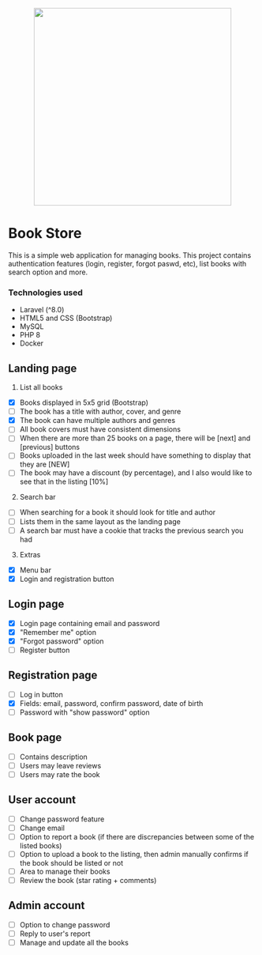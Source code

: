 <p align="center"><a href="https://laravel.com" target="_blank"><img src="https://raw.githubusercontent.com/laravel/art/master/logo-lockup/5%20SVG/2%20CMYK/1%20Full%20Color/laravel-logolockup-cmyk-red.svg" width="400"></a></p>

# Book Store 

This is a simple web application for managing books. This project contains authentication
features (login, register, forgot paswd, etc), list books with search option and more.

### Technologies used
- Laravel (^8.0)
- HTML5 and CSS (Bootstrap)
- MySQL 
- PHP 8
- Docker

## Landing page
1. List all books
- [x] Books displayed in 5x5 grid (Bootstrap)
- [ ] The book has a title with author, cover, and genre
- [x] The book can have multiple authors and genres
- [ ] All book covers must have consistent dimensions
- [ ] When there are more than 25 books on a page, there will be [next] and [previous] buttons
- [ ] Books uploaded in the last week should have something to display that they are [NEW]
- [ ] The book may have a discount (by percentage), and I also would like to see that in the listing [10%]

2. Search bar
- [ ] When searching for a book it should look for title and author
- [ ] Lists them in the same layout as the landing page
- [ ] A search bar must have a cookie that tracks the previous search you had

3. Extras
- [x] Menu bar
- [x] Login and registration button

## Login page
- [x] Login page containing email and password
- [x] "Remember me" option
- [x] "Forgot password" option
- [ ] Register button

## Registration page
- [ ] Log in button
- [x] Fields: email, password, confirm password, date of birth
- [ ] Password with "show password" option

## Book page
- [ ] Contains description
- [ ] Users may leave reviews
- [ ] Users may rate the book

## User account
- [ ] Change password feature
- [ ] Change email
- [ ] Option to report a book (if there are discrepancies between some of the listed books)
- [ ] Option to upload a book to the listing, then admin manually confirms if the book should be listed or not
- [ ] Area to manage their books
- [ ] Review the book (star rating + comments)

## Admin account
- [ ] Option to change password
- [ ] Reply to user's report
- [ ] Manage and update all the books
